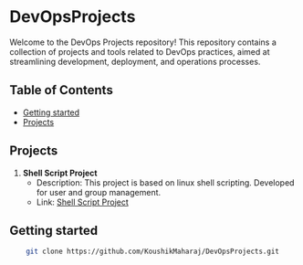 # DevOpsProjects
Welcome to the DevOps Projects repository! This repository contains a collection of projects and tools related to DevOps practices, aimed at streamlining development, deployment, and operations processes.

## Table of Contents
- [Getting started](#getting-started)
- [Projects](#projects)

## Projects

1. **Shell Script Project**
   - Description: This project is based on linux shell scripting. Developed for user and group management.
   - Link: [Shell Script Project](./project-1)

## Getting started
``` bash
    git clone https://github.com/KoushikMaharaj/DevOpsProjects.git
```
